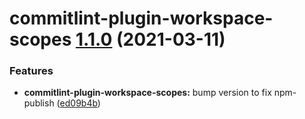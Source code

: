 # commitlint-plugin-workspace-scopes [1.1.0](https://github.com/material-svelte/material-svelte/compare/commitlint-plugin-workspace-scopes@v1.0.0...commitlint-plugin-workspace-scopes@1.1.0) (2021-03-11)


### Features

* **commitlint-plugin-workspace-scopes:** bump version to fix npm-publish ([ed09b4b](https://github.com/material-svelte/material-svelte/commit/ed09b4bda38b8dd6a0672362fa16ecfd12f40680))
